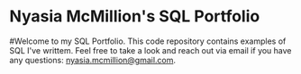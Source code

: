 # Nyasia McMillion's SQL Portfolio

#Welcome to my SQL Portfolio. This code repository contains examples of SQL I've writtem. Feel free to take a look and reach out via email if you have any questions: nyasia.mcmillion@gmail.com.
